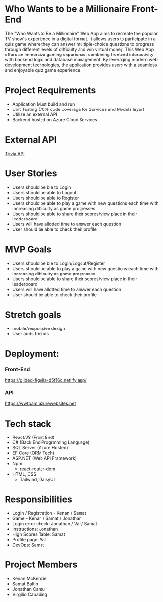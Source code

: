 # Who Wants to be a Millionaire Front-End

The "Who Wants to Be a Millionaire" Web App aims to recreate the popular TV show's experience in a digital format. It allows users to participate in a quiz game where they can answer multiple-choice questions to progress through different levels of difficulty and win virtual money. This Web App offers an immersive gaming experience, combining frontend interactivity with backend logic and database management. By leveraging modern web development technologies, the application provides users with a seamless and enjoyable quiz game experience.

# Project Requirements
- Application Must build and run
- Unit Testing (70% code coverage for Services and Models layer)
- Utilize an external API
- Backend hosted on Azure Cloud Services

# External API

[Trivia API](https://the-trivia-api.com/docs/v2/)

# User Stories

- Users should be ble to Login
- Users should be able to Logout
- Users should be able to Register
- Users should be able to play a game with new questions each time with increasing difficulty as game progresses
- Users should be able to share their scores/view place in their leaderboard
- Users will have allotted time to answer each question
- User should be able to check their profile

# MVP Goals

- Users should be ble to Login/Logout/Register
- Users should be able to play a game with new questions each time with increasing difficulty as game progresses
- Users should be able to share their scores/view place in their leaderboard
- Users will have allotted time to answer each question
- User should be able to check their profile

# Stretch goals

- mobile/responsive design
- User adds friends

# Deployment:

### Front-End

https://gilded-figolla-d5f16c.netlify.app/

### API

https://wwtbam.azurewebsites.net

# Tech stack

- React/JS (Front End)
- C# (Back End Progrmming Language)
- SQL Server (Azure Hosted)
- EF Core (ORM Tech)
- ASP.NET (Web API Framework)
- Npm 
    - react-router-dom
- HTML, CSS
    - Tailwind, DaisyUI

# Responsibilities

- LogIn / Registration - Kenan / Samat
- Game - Kenan / Samat / Jonathan
- Login error check: Jonathan / Val / Samat
- Instructions: Jonathan
- High Scores Table: Samat
- Profile page: Val
- DevOps: Samat

# Project Members

- Kenan McKenzie
- Samat Baltin
- Jonathan Cantu
- Virgilio Cabading
